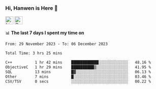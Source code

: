 ### Hi, Hanwen is Here 👋
<p>
	<a href="https://www.linkedin.com/in/liu-hanwen/"><img src="https://img.shields.io/badge/@hanwen-0A66C2?style=flat&logo=LinkedIn&logoColor=white" alt="Linkedin"  height="25px"/></a> 
	<a href="https://scholar.google.com/citations?user=HDF0su0AAAAJ"><img src="https://img.shields.io/badge/scholar-4385FE.svg?&style=plastic&logo=google-scholar&logoColor=white" alt="Google Scholar" height="25px"> </a>
</p>

📊 **The last 7 days I spent my time on** 
<!--START_SECTION:waka-->

```txt
From: 29 November 2023 - To: 06 December 2023

Total Time: 3 hrs 25 mins

C++          1 hr 42 mins    ████████████░░░░░░░░░░░░░   48.16 %
ObjectiveC   1 hr 29 mins    ██████████▒░░░░░░░░░░░░░░   41.95 %
SQL          13 mins         █▓░░░░░░░░░░░░░░░░░░░░░░░   06.13 %
Other        7 mins          █░░░░░░░░░░░░░░░░░░░░░░░░   03.46 %
CSV/TSV      0 secs          ░░░░░░░░░░░░░░░░░░░░░░░░░   00.22 %
```

<!--END_SECTION:waka-->


<!--
**david990917/david990917** is a ✨ _special_ ✨ repository because its `README.md` (this file) appears on your GitHub profile.

Here are some ideas to get you started:

- 🔭 I’m currently working on ...
- 🌱 I’m currently learning ...
- 👯 I’m looking to collaborate on ...
- 🤔 I’m looking for help with ...
- 💬 Ask me about ...
- 📫 How to reach me: ...
- 😄 Pronouns: ...
- ⚡ Fun fact: ...
-->
